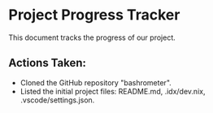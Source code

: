 # Project Progress Tracker

This document tracks the progress of our project.

## Actions Taken:

- Cloned the GitHub repository "bashrometer".
- Listed the initial project files: README.md, .idx/dev.nix, .vscode/settings.json.